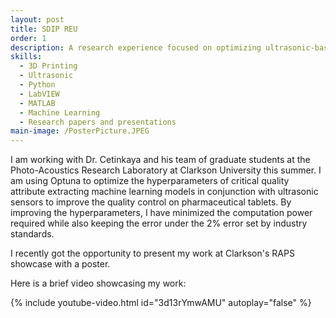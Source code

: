 ```yaml
---
layout: post
title: SDIP REU
order: 1
description: A research experience focused on optimizing ultrasonic-based tablet quality control using machine learning.
skills: 
  - 3D Printing
  - Ultrasonic
  - Python
  - LabVIEW
  - MATLAB
  - Machine Learning
  - Research papers and presentations
main-image: /PosterPicture.JPEG
---
```


I am working with Dr. Cetinkaya and his team of graduate students at the Photo-Acoustics Research Laboratory at Clarkson University this summer. I am using Optuna to optimize the hyperparameters of critical quality attribute extracting machine learning models in conjunction with ultrasonic sensors to improve the quality control on pharmaceutical tablets. By improving the hyperparameters, I have minimized the computation power required while also keeping the error under the 2% error set by industry standards.

I recently got the opportunity to present my work at Clarkson's RAPS showcase with a poster.

Here is a brief video showcasing my work:

{% include youtube-video.html id="3d13rYmwAMU" autoplay="false" %}